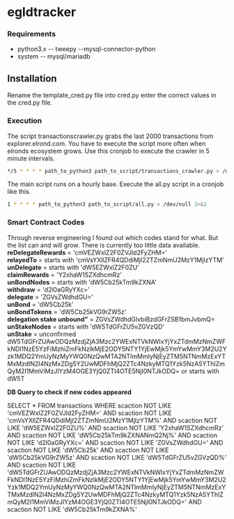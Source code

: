 # egldtracker

### Requirements
- python3.x
-- tweepy
--mysql-connector-python
- system
-- mysql/mariadb


## Installation

Rename the template_cred.py file into cred.py enter the correct values in the cred.py file.

### Execution
The script transactionscrawler.py grabs the last 2000 transactions from explorer.elrond.com. You have to execute the script more often when elronds ecosystem grows.
Use this cronjob to execute the crawler in 5 minute intervals.
```sh
*/5 * * * * path_to_python3 path_to_script/transactions_crawler.py > /dev/null 2>&1
```

The main script runs on a hourly base. Execute the all.py script in a cronjob like this.
```sh
1 * * * * path_to_python3 path_to_script/all.py > /dev/null 2>&1
```

### Smart Contract Codes
Through reverse engineering I found out which codes stand for what. But the list can and will grow. There is currently too little data available. <br>
**reDelegateRewards** = 'cmVEZWxlZ2F0ZVJld2FyZHM=' <br>
**relayedTo** = starts with 'cmVsYXllZFR4QDdiMjI2ZTZmNmU2MzY1MjIzYTM'  <br>
**unDelegate** = starts with 'dW5EZWxlZ2F0ZU' <br>
**claimRewards** = 'Y2xhaW1SZXdhcmRz'  <br>
**unBondNodes** = starts with 'dW5Cb25kTm9kZXNA'  <br>
**withdraw** = 'd2l0aGRyYXc=' <br>
**delegate** = 'ZGVsZWdhdGU=' <br>
**unBond** = 'dW5Cb25k' <br>
**unBondTokens** = 'dW5Cb25kVG9rZW5z' <br>
**delegation stake unbound"** = ZGVsZWdhdGlvbiBzdGFrZSB1bmJvbmQ=
**unStakeNodes** = starts with 'dW5TdGFrZU5vZGVzQD' <br>
**unStake** = unconfirmed dW5TdGFrZUAwODQzMzdjZjA3Mzc2YWExNTVkNWIxYjYxZTdmMzNmZWFkNDI1NzE5YzFiMzhiZmFkNzlkMjE2ODY5NTY1YjEwMjk5YmYwMmY3M2U2Yzk1MDQ2YmUyNzMyYWQ0NzQwMTA2NTlmMmIyNjEyZTM5NTNmMzExYTMxMzdlN2I4NzMxZDg5Y2UwMDFhMjQ2ZTc4NzkyMTQ1Yzk5NzA5YThlZmQyM2I1MmViMzJlYzM4OGE3YjQ0ZTI4OTE5NjI0NTJkODQ= or starts with dW5T <br>

**DB Query to check if new codes appeared**

SELECT * FROM transactions WHERE scaction NOT LIKE 'cmVEZWxlZ2F0ZVJld2FyZHM=' AND scaction NOT LIKE 'cmVsYXllZFR4QDdiMjI2ZTZmNmU2MzY1MjIzYTM%' AND scaction NOT LIKE 'dW5EZWxlZ2F0ZU%' AND scaction NOT LIKE 'Y2xhaW1SZXdhcmRz' AND scaction NOT LIKE 'dW5Cb25kTm9kZXNANmQ2Nj%' AND scaction NOT LIKE 'd2l0aGRyYXc=' AND scaction NOT LIKE 'ZGVsZWdhdGU=' AND scaction NOT LIKE 'dW5Cb25k' AND scaction NOT LIKE 'dW5Cb25kVG9rZW5z' AND scaction NOT LIKE 'dW5TdGFrZU5vZGVzQD%' AND scaction NOT LIKE 'dW5TdGFrZUAwODQzMzdjZjA3Mzc2YWExNTVkNWIxYjYxZTdmMzNmZWFkNDI1NzE5YzFiMzhiZmFkNzlkMjE2ODY5NTY1YjEwMjk5YmYwMmY3M2U2Yzk1MDQ2YmUyNzMyYWQ0NzQwMTA2NTlmMmIyNjEyZTM5NTNmMzExYTMxMzdlN2I4NzMxZDg5Y2UwMDFhMjQ2ZTc4NzkyMTQ1Yzk5NzA5YThlZmQyM2I1MmViMzJlYzM4OGE3YjQ0ZTI4OTE5NjI0NTJkODQ=' AND scaction NOT LIKE 'dW5Cb25kTm9kZXNA%'


